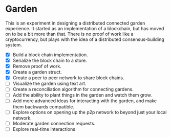 # Garden

This is an experiment in designing a distributed connected garden experience. It started as an implementation of a blockchain, but has moved on to be a bit more than that. There is no proof of work like a cryptocurrency, but plays with the idea of a distributed consensus-building system.

 - [x] Build a block chain implementation.
 - [x] Serialize the block chain to a store.
 - [x] Remove proof of work.
 - [x] Create a garden struct.
 - [x] Create a peer to peer network to share block chains.
 - [ ] Visualize the garden using text art.
 - [ ] Create a reconciliation algorithm for connecting gardens.
 - [ ] Add the ability to plant things in the garden and watch them grow.
 - [ ] Add more advanced ideas for interacting with the garden, and make them backwards compatible.
 - [ ] Explore options on opening up the p2p network to beyond just your local network.
 - [ ] Moderate garden connection requests.
 - [ ] Explore real-time interactions
